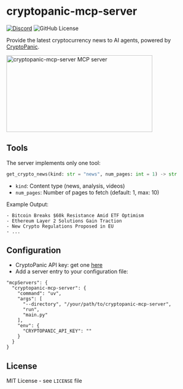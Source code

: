 # cryptopanic-mcp-server

[![Discord](https://img.shields.io/discord/1353556181251133481?cacheSeconds=3600)](https://discord.gg/aRnuu2eJ)
![GitHub License](https://img.shields.io/github/license/kukapay/blockbeats-mcp)

Provide the latest cryptocurrency news to AI agents, powered by [CryptoPanic](https://cryptopanic.com/).

<a href="https://glama.ai/mcp/servers/dp6kztv7yx">
  <img width="380" height="200" src="https://glama.ai/mcp/servers/dp6kztv7yx/badge" alt="cryptopanic-mcp-server MCP server" />
</a>

## Tools

The server implements only one tool: 

```python
get_crypto_news(kind: str = "news", num_pages: int = 1) -> str
```
- `kind`: Content type (news, analysis, videos)
- `num_pages`: Number of pages to fetch (default: 1, max: 10)

Example Output: 

```
- Bitcoin Breaks $60k Resistance Amid ETF Optimism
- Ethereum Layer 2 Solutions Gain Traction
- New Crypto Regulations Proposed in EU
- ...
```


## Configuration

- CryptoPanic API key: get one [here](https://cryptopanic.com/developers/api/)
- Add a server entry to your configuration file:

```
"mcpServers": { 
  "cryptopanic-mcp-server": { 
    "command": "uv", 
    "args": [ 
      "--directory", "/your/path/to/cryptopanic-mcp-server", 
      "run", 
      "main.py" 
    ], 
    "env": { 
      "CRYPTOPANIC_API_KEY": "" 
    } 
  } 
}
```

## License

MIT License - see `LICENSE` file